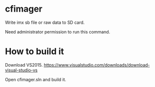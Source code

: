 # cfimager

Write imx sb file or raw data to SD card.

Need administrator permission to run this command.

# How to build it

Download VS2015. https://www.visualstudio.com/downloads/download-visual-studio-vs

Open cfimager.sln and build it.
